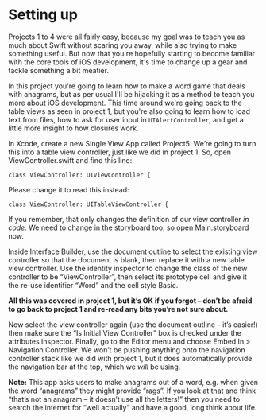 # Setting up

Projects 1 to 4 were all fairly easy, because my goal was to teach you as much about Swift without scaring you away, while also trying to make something useful. But now that you're hopefully starting to become familiar with the core tools of iOS development, it's time to change up a gear and tackle something a bit meatier.

In this project you're going to learn how to make a word game that deals with anagrams, but as per usual I'll be hijacking it as a method to teach you more about iOS development. This time around we're going back to the table views as seen in project 1, but you're also going to learn how to load text from files, how to ask for user input in `UIAlertController`, and get a little more insight to how closures work.

In Xcode, create a new Single View App called Project5. We’re going to turn this into a table view controller, just like we did in project 1. So, open ViewController.swift and find this line:

    class ViewController: UIViewController {

Please change it to read this instead:

    class ViewController: UITableViewController {

If you remember, that only changes the definition of our view controller *in code*. We need to change in the storyboard too, so open Main.storyboard now.

Inside Interface Builder, use the document outline to select the existing view controller so that the document is blank, then replace it with a new table view controller. Use the identity inspector to change the class of the new controller to be “ViewController”, then select its prototype cell and give it the re-use identifier “Word” and the cell style Basic. 

**All this was covered in project 1, but it’s OK if you forgot – don’t be afraid to go back to project 1 and re-read any bits you’re not sure about.**

Now select the view controller again (use the document outline – it’s easier!) then make sure the “Is Initial View Controller” box is checked under the attributes inspector. Finally, go to the Editor menu and choose Embed In > Navigation Controller. We won’t be pushing anything onto the navigation controller stack like we did with project 1, but it does automatically provide the navigation bar at the top, which we *will* be using.

**Note:** This app asks users to make anagrams out of a word, e.g. when given the word “anagrams” they might provide “rags”. If you look at that and think “that’s not an anagram – it doesn’t use all the letters!” then you need to search the internet for “well actually” and have a good, long think about life.

